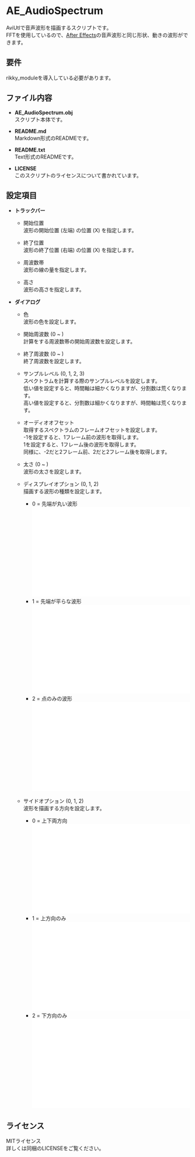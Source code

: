 # AE_AudioSpectrum
AviUtlで音声波形を描画するスクリプトです。<br>
FFTを使用しているので、[After Effects](https://www.adobe.com/jp/products/aftereffects.html)の音声波形と同じ形状、動きの波形ができます。

## 要件
rikky_moduleを導入している必要があります。

## ファイル内容
  - **AE_AudioSpectrum.obj**<br>
	スクリプト本体です。

  - **README.md**<br>
	Markdown形式のREADMEです。

  - **README.txt**<br>
	Text形式のREADMEです。

  - **LICENSE**<br>
	このスクリプトのライセンスについて書かれています。

## 設定項目
  - **トラックバー**<br>
	- 開始位置<br>
	  波形の開始位置 (左端) の位置 (X) を指定します。

	- 終了位置<br>
	  波形の終了位置 (右端) の位置 (X) を指定します。

	- 周波数帯<br>
	  波形の線の量を指定します。

	- 高さ<br>
	  波形の高さを指定します。

  - **ダイアログ**<br>
	- 色<br>
	  波形の色を設定します。

	- 開始周波数 (0 ~ )<br>
	  計算をする周波数帯の開始周波数を設定します。

	- 終了周波数 (0 ~ )<br>
	  終了周波数を設定します。

	- サンプルレベル (0, 1, 2, 3)<br>
	  スペクトラムを計算する際のサンプルレベルを設定します。<br>
	  低い値を設定すると、時間軸は細かくなりますが、分割数は荒くなります。<br>
	  高い値を設定すると、分割数は細かくなりますが、時間軸は荒くなります。<br>

	- オーディオオフセット<br>
	  取得するスペクトラムのフレームオフセットを設定します。<br>
	  -1を設定すると、1フレーム前の波形を取得します。<br>
	  1を設定すると、1フレーム後の波形を取得します。<br>
	  同様に、-2だと2フレーム前、2だと2フレーム後を取得します。<br>

	- 太さ (0 ~ )<br>
	  波形の太さを設定します。

	- ディスプレイオプション (0, 1, 2)<br>
	  描画する波形の種類を設定します。<br>
	  - 0 = 先端が丸い波形 ![DisplayOptionが0の場合](./Image/DisplayOption_0.png)
	  - 1 = 先端が平らな波形 ![DisplayOptionが1の場合](./Image/DisplayOption_1.png)
	  - 2 = 点のみの波形 ![DisplayOptionが2の場合](./Image/DisplayOption_2.png)

	- サイドオプション (0, 1, 2)<br>
	  波形を描画する方向を設定します。
	  - 0 = 上下両方向 ![SideOptionが0の場合](./Image/SideOption_0.png)
	  - 1 = 上方向のみ ![SideOptionが1の場合](./Image/SideOption_1.png)
	  - 2 = 下方向のみ ![SideOptionが2の場合](./Image/SideOption_2.png)

## ライセンス
MITライセンス<br>
詳しくは同梱のLICENSEをご覧ください。
